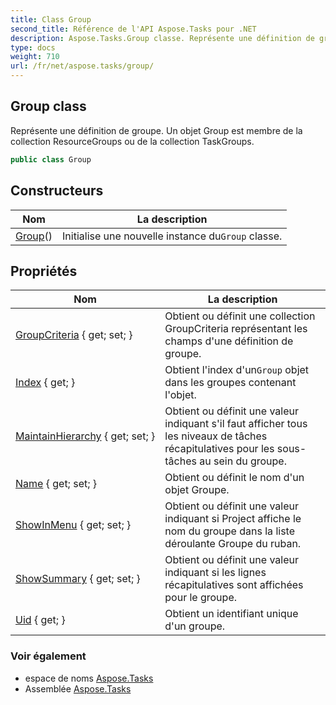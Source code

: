 ```yaml
---
title: Class Group
second_title: Référence de l'API Aspose.Tasks pour .NET
description: Aspose.Tasks.Group classe. Représente une définition de groupe. Un objet Group est membre de la collection ResourceGroups ou de la collection TaskGroups.
type: docs
weight: 710
url: /fr/net/aspose.tasks/group/
---
```

## Group class

Représente une définition de groupe. Un objet Group est membre de la collection ResourceGroups ou de la collection TaskGroups.

```csharp
public class Group
```

## Constructeurs

| Nom | La description |
| --- | --- |
| [Group](group/)() | Initialise une nouvelle instance du`Group` classe. |

## Propriétés

| Nom | La description |
| --- | --- |
| [GroupCriteria](../../aspose.tasks/group/groupcriteria/) { get; set; } | Obtient ou définit une collection GroupCriteria représentant les champs d'une définition de groupe. |
| [Index](../../aspose.tasks/group/index/) { get; } | Obtient l'index d'un`Group` objet dans les groupes contenant l'objet. |
| [MaintainHierarchy](../../aspose.tasks/group/maintainhierarchy/) { get; set; } | Obtient ou définit une valeur indiquant s'il faut afficher tous les niveaux de tâches récapitulatives pour les sous-tâches au sein du groupe. |
| [Name](../../aspose.tasks/group/name/) { get; set; } | Obtient ou définit le nom d'un objet Groupe. |
| [ShowInMenu](../../aspose.tasks/group/showinmenu/) { get; set; } | Obtient ou définit une valeur indiquant si Project affiche le nom du groupe dans la liste déroulante Groupe du ruban. |
| [ShowSummary](../../aspose.tasks/group/showsummary/) { get; set; } | Obtient ou définit une valeur indiquant si les lignes récapitulatives sont affichées pour le groupe. |
| [Uid](../../aspose.tasks/group/uid/) { get; } | Obtient un identifiant unique d'un groupe. |

### Voir également

* espace de noms [Aspose.Tasks](../../aspose.tasks/)
* Assemblée [Aspose.Tasks](../../)



